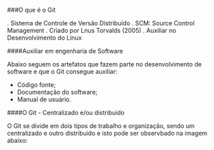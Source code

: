 ###O que é o Git

. Sistema de Controle de Versão Distribuído
. SCM: Source Control Management
. Criado por Lnus Torvalds (2005)
. Auxiliar no Desenvolvimento do Linux

####Auxiliar em engenharia de Software

Abaixo seguem os artefatos que fazem parte no desenvolvimento de software e que o Git consegue auxiliar:
- Código fonte;
- Documentação do software;
- Manual de usuário.

####O Git - Centralizado e/ou distribuido

O Git se divide em dois tipos de trabalho e organização, sendo um centralizado e outro distribuido e isto pode ser observbado na imagem abaixo:
